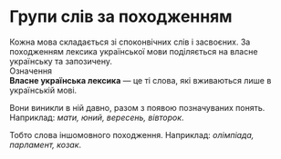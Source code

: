 # Групи слів за походженням

<div class="space">Кожна мова складається зi споконвiчних слiв i засвоєних. За походженням лексика української мови подiляється на власне українську та запозичену.</div>

<div class="space">
<div class="eoz-wrap">
<span class="eoz">Означення</span>
<div class="eoz-text">
<b>Власне українська лексика</b> — це тi слова, якi вживаються лише
в українськiй мовi.
</div>
</div>
</div>

Вони виникли в нiй давно, разом з появою позначуваних понять.
Наприклад: *мати, юний, вересень, вiвторок*.

<div class="space">Тобто слова iншомовного походження. Наприклад: <i>олiмпiада, парламент, козак</i>.</div>

